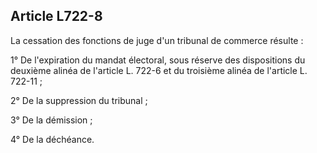 Article L722-8
----
La cessation des fonctions de juge d'un tribunal de commerce résulte :

1° De l'expiration du mandat électoral, sous réserve des dispositions du
deuxième alinéa de l'article L. 722-6 et du troisième alinéa de l'article L.
722-11 ;

2° De la suppression du tribunal ;

3° De la démission ;

4° De la déchéance.
